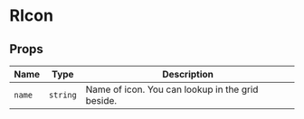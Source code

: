 <!-- generated by doc script, do not edit -->

# RIcon




## Props

| Name | Type | Description |
|-|-|-|
| `name` | `string` | Name of icon. You can lookup in the grid beside. |







<!-- ## Example -->